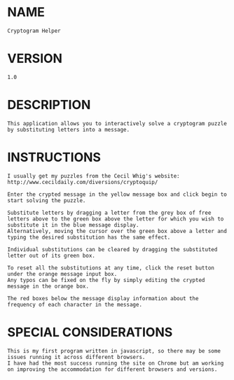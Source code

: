 NAME
====
	Cryptogram Helper
VERSION
=======
	1.0
DESCRIPTION
===========
	This application allows you to interactively solve a cryptogram puzzle by substituting letters into a message.
INSTRUCTIONS
============
	I usually get my puzzles from the Cecil Whig's website: http://www.cecildaily.com/diversions/cryptoquip/

	Enter the crypted message in the yellow message box and click begin to start solving the puzzle.

	Substitute letters by dragging a letter from the grey box of free letters above to the green box above the letter for which you wish to substitute it in the blue message display.
	Alternatively, moving the cursor over the green box above a letter and typing the desired substitution has the same effect.

	Individual substitutions can be cleared by dragging the substituted letter out of its green box.

	To reset all the substitutions at any time, click the reset button under the orange message input box.
	Any typos can be fixed on the fly by simply editing the crypted message in the orange box.

	The red boxes below the message display information about the frequency of each character in the message.

SPECIAL CONSIDERATIONS
======================
	This is my first program written in javascript, so there may be some issues running it across different browsers.
	I have had the most success running the site on Chrome but am working on improving the accommodation for different browsers and versions.

